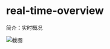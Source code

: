 # real-time-overview

简介：实时概况

![截图](https://img.alicdn.com/tfs/TB1GgjAmVOWBuNjy0FiXXXFxVXa-2348-596.png)
